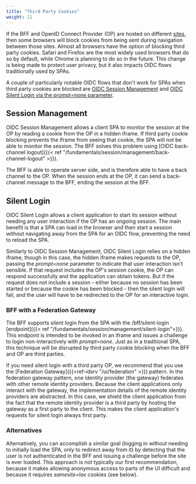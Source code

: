 ```yaml
---
title: "Third Party Cookies"
weight: 12
---
```


If the BFF and OpenID Connect Provider (OP) are hosted on different [sites](https://developer.mozilla.org/en-US/docs/Glossary/Site), then some browsers will block cookies from being sent during navigation between those sites. Almost all browsers have the option of blocking third party cookies. Safari and Firefox are the most widely used browsers that do so by default, while Chrome is planning to do so in the future. This change is being made to protect user privacy, but it also impacts OIDC flows traditionally used by SPAs. 

A couple of particularly notable OIDC flows that don't work for SPAs when third party cookies are blocked are [OIDC Session Management](https://openid.net/specs/openid-connect-session-1_0.html) and [OIDC Silent Login via the prompt=none parameter](https://openid.net/specs/openid-connect-core-1_0.html#AuthRequest).

## Session Management

OIDC Session Management allows a client SPA to monitor the session at the OP by reading a cookie from the OP in a hidden iframe. If third party cookie blocking prevents the iframe from seeing that cookie, the SPA will not be able to monitor the session. The BFF solves this problem using [OIDC back-channel logout]({{< ref "/fundamentals/session/management/back-channel-logout" >}}). 

The BFF is able to operate server side, and is therefore able to have a back channel to the OP. When the session ends at the OP, it can send a back-channel message to the BFF, ending the session at the BFF.

## Silent Login
OIDC Silent Login allows a client application to start its session without needing any user interaction if the OP has an ongoing session. The main benefit is that a SPA can load in the browser and then start a session without navigating away from the SPA for an OIDC flow, preventing the need to reload the SPA.

Similarly to OIDC Session Management, OIDC Silent Login relies on a hidden iframe, though in this case, the hidden iframe makes requests to the OP, passing the *prompt=none* parameter to indicate that user interaction isn't sensible. If that request includes the OP's session cookie, the OP can respond successfully and the application can obtain tokens. But if the request does not include a session - either because no session has been started or because the cookie has been blocked - then the silent login will fail, and the user will have to be redirected to the OP for an interactive login.

### BFF with a Federation Gateway

The BFF supports silent login from the SPA with the /bff/silent-login [endpoint]({{< ref "/fundamentals/session/management/silent-login">}}). This endpoint is intended to be invoked in an iframe and issues a challenge to login non-interactively with *prompt=none*. Just as in a traditional SPA, this technique will be disrupted by third party cookie blocking when the BFF and OP are third parties.

If you need silent login with a third party OP, we recommend that you use the [Federation Gateway]({{<ref-idsrv "/ui/federation" >}}) pattern. In the federation gateway pattern, one identity provider (the gateway) federates with other remote identity providers. Because the client applications only interact with the gateway, the implementation details of the remote identity providers are abstracted. In this case, we shield the client application from the fact that the remote identity provider is a third party by hosting the gateway as a first party to the client. This makes the client application's requests for silent login always first party.


### Alternatives
Alternatively, you can accomplish a similar goal (logging in without needing to initially load the SPA, only to redirect away from it) by detecting that the user is not authenticated in the BFF and issuing a challenge before the site is ever loaded. This approach is not typically our first recommendation, because it makes allowing anonymous access to parts of the UI difficult and because it requires *samesite=lax* cookies (see below).




